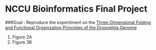 # NCCU Bioinformatics Final Project

###Goal : 
Reproduce the expertiment on the [Three-Dimensional Folding and Functional Organization Principles of the Drosophila Genome](http://admbio.ccu.edu.tw/new/seminar_pdf/1002/Three-dimensional.pdf)  

1. Figure 2A
2. Figure 3B
